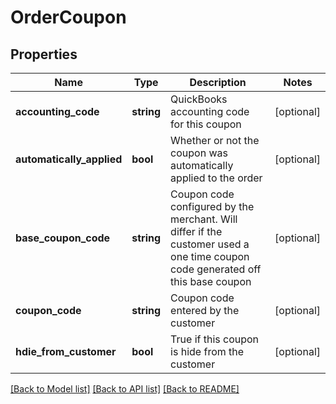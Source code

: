 # OrderCoupon

## Properties
Name | Type | Description | Notes
------------ | ------------- | ------------- | -------------
**accounting_code** | **string** | QuickBooks accounting code for this coupon | [optional] 
**automatically_applied** | **bool** | Whether or not the coupon was automatically applied to the order | [optional] 
**base_coupon_code** | **string** | Coupon code configured by the merchant.  Will differ if the customer used a one time coupon code generated off this base coupon | [optional] 
**coupon_code** | **string** | Coupon code entered by the customer | [optional] 
**hdie_from_customer** | **bool** | True if this coupon is hide from the customer | [optional] 

[[Back to Model list]](../README.md#documentation-for-models) [[Back to API list]](../README.md#documentation-for-api-endpoints) [[Back to README]](../README.md)


